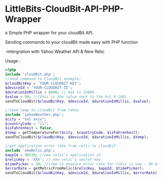 # LittleBits-CloudBit-API-PHP-Wrapper
a Simple PHP wrapper for your cloudBit API.

Sending commands to your cloudBit made easy with PHP function

-intergration with Yahoo Weather API & New Relic

Usage :
```php 
<?php
include 'cloudBit.php';
//send command to CloudBit example:
$cloudBitKey = 'YOUR-CLOUDBIT-KEY';
$deviceId = 'YOUR-CLOUDBIT-ID';
$durationInMillis = 6000; // max is 32000
$value = 99; //(this is the value sent to the bit 0-100)
sendToCloudBit($cloudBitKey, $deviceId, $durationInMillis, $value);

//send temp to cloudBit from Yahoo
include 'yahooWeather.php';
$city = "tel aviv";
$countryCode = "il";
$isFahrenheit = false;
$temp = getTemperatureFor($city, $countryCode, $isFahrenheit);
sendToCloudBit($cloudBitKey, $deviceId, $durationInMillis, $temp);

//get application error rate from relic to cloudbit
include 'newRelic.php';
$appId = 90210; //new relic's application id
$relicKey = 'XXX'; // new relic's secret key
$timePicker = 30; //time to measure error rate for (this is now - 30 minutes)
$errorRate = getMetricFromRelic($relicKey, $appId, $timePicker);
sendToCloudBit($cloudKitKey, $deviceId, $durationInMillis, $errorRate);
```

